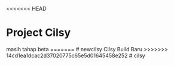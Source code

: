 <<<<<<< HEAD
<h1>Project Cilsy</h1>
masih tahap beta
=======
# newcilsy
Cilsy Build Baru
>>>>>>> 14cd1ea1dcac2d37020775c65e5d01645458e252
# cilsy
